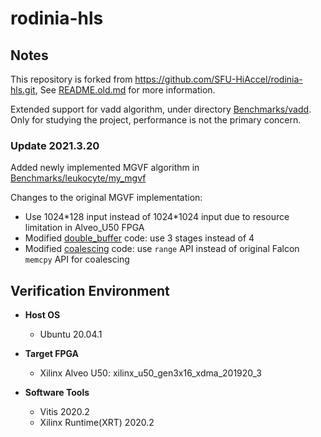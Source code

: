 # rodinia-hls

## Notes 

This repository is forked from https://github.com/SFU-HiAccel/rodinia-hls.git, See [README.old.md](README.old.md) for more information.

Extended support for vadd algorithm, under directory [Benchmarks/vadd](Benchmarks/vadd). Only for studying the project, performance is not the primary concern.

### Update 2021.3.20

Added newly implemented MGVF algorithm in [Benchmarks/leukocyte/my_mgvf](Benchmarks/leukocyte/my_mgvf)

Changes to the original MGVF implementation:

+ Use 1024\*128 input instead of 1024\*1024 input due to resource limitation in Alveo_U50 FPGA
+ Modified [double_buffer](Benchmarks/leukocyte/my_mgvf/lc_mgvf_4_doublebuffer_3buffer) code: use 3 stages instead of 4
+ Modified [coalescing](Benchmarks/leukocyte/my_mgvf/lc_mgvf_5_coalescing_bitwise) code: use `range` API instead of original Falcon `memcpy` API for coalescing

## Verification Environment

+ **Host OS**
  + Ubuntu 20.04.1

+ **Target FPGA** 
  + Xilinx Alveo U50: xilinx_u50_gen3x16_xdma_201920_3

+ **Software Tools**
  + Vitis 2020.2
  + Xilinx Runtime(XRT) 2020.2
